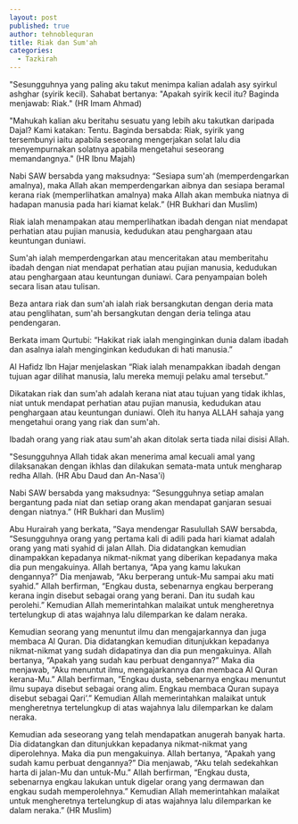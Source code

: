 ```yaml
---
layout: post
published: true
author: tehnoblequran
title: Riak dan Sum'ah
categories:
  - Tazkirah
---
```

"Sesungguhnya yang paling aku takut menimpa kalian adalah asy syirkul ashghar (syirik kecil). Sahabat bertanya: "Apakah syirik kecil itu? Baginda menjawab: Riak." (HR Imam Ahmad)

"Mahukah kalian aku beritahu sesuatu yang lebih aku takutkan daripada Dajal? Kami katakan: Tentu. Baginda bersabda: Riak, syirik yang tersembunyi iaitu apabila seseorang mengerjakan solat lalu dia menyempurnakan solatnya apabila mengetahui seseorang memandangnya." (HR Ibnu Majah)

Nabi SAW bersabda yang maksudnya: “Sesiapa sum'ah (memperdengarkan amalnya), maka Allah akan memperdengarkan aibnya dan sesiapa beramal kerana riak (memperlihatkan amalnya) maka Allah akan membuka niatnya di hadapan manusia pada hari kiamat kelak.” (HR Bukhari dan Muslim) 

Riak ialah menampakan atau memperlihatkan ibadah dengan niat mendapat perhatian atau pujian manusia, kedudukan atau penghargaan atau keuntungan duniawi. 

Sum'ah ialah memperdengarkan atau menceritakan atau memberitahu ibadah dengan niat mendapat perhatian atau pujian manusia, kedudukan atau penghargaan atau keuntungan duniawi. Cara penyampaian boleh secara lisan atau tulisan.

Beza antara riak dan sum'ah ialah riak bersangkutan dengan deria mata atau penglihatan, sum'ah bersangkutan dengan deria telinga atau pendengaran.

Berkata imam Qurtubi: “Hakikat riak ialah menginginkan dunia dalam ibadah dan asalnya ialah menginginkan kedudukan di hati manusia.”

Al Hafidz Ibn Hajar menjelaskan “Riak ialah menampakkan ibadah dengan tujuan agar dilihat manusia, lalu mereka memuji pelaku amal tersebut.”

Dikatakan riak dan sum'ah adalah kerana niat atau tujuan yang tidak ikhlas,  niat untuk mendapat perhatian atau pujian manusia, kedudukan atau penghargaan atau keuntungan duniawi. Oleh itu hanya ALLAH sahaja yang mengetahui orang yang riak dan sum'ah.

Ibadah orang yang riak atau sum'ah akan ditolak serta tiada nilai disisi Allah.

"Sesungguhnya Allah tidak akan menerima amal kecuali amal yang dilaksanakan dengan ikhlas dan dilakukan semata-mata untuk mengharap redha Allah. (HR Abu Daud dan An-Nasa'i)

Nabi SAW bersabda yang maksudnya: “Sesungguhnya setiap amalan bergantung pada niat dan setiap orang akan mendapat ganjaran sesuai dengan niatnya.” (HR Bukhari dan Muslim)

Abu Hurairah yang berkata, ”Saya mendengar Rasulullah SAW bersabda, “Sesungguhnya orang yang pertama kali di adili pada hari kiamat adalah orang yang mati syahid di jalan Allah. Dia didatangkan kemudian dinampakkan kepadanya nikmat-nikmat yang diberikan kepadanya maka dia pun mengakuinya. Allah bertanya, “Apa yang kamu lakukan dengannya?” Dia menjawab, “Aku berperang untuk-Mu sampai aku mati syahid.” Allah berfirman, “Engkau dusta, sebenarnya engkau berperang kerana ingin disebut sebagai orang yang berani. Dan itu sudah kau perolehi.” Kemudian Allah memerintahkan malaikat untuk mengheretnya tertelungkup di atas wajahnya lalu dilemparkan ke dalam neraka.

Kemudian seorang yang menuntut ilmu dan mengajarkannya dan juga membaca Al Quran. Dia didatangkan kemudian ditunjukkan kepadanya nikmat-nikmat yang sudah didapatinya dan dia pun mengakuinya. Allah bertanya, “Apakah yang sudah kau perbuat dengannya?” Maka dia menjawab, “Aku menuntut ilmu, mengajarkannya dan membaca Al Quran kerana-Mu.” Allah berfirman, ”Engkau dusta, sebenarnya engkau menuntut ilmu supaya disebut sebagai orang alim. Engkau membaca Quran supaya disebut sebagai Qari’.” Kemudian Allah memerintahkan malaikat untuk mengheretnya tertelungkup di atas wajahnya lalu dilemparkan ke dalam neraka. 

Kemudian ada seseorang yang telah mendapatkan anugerah banyak harta. Dia didatangkan dan ditunjukkan kepadanya nikmat-nikmat yang diperolehnya. Maka dia pun mengakuinya. Allah bertanya, “Apakah yang sudah kamu perbuat dengannya?” Dia menjawab, “Aku telah sedekahkan harta di jalan-Mu dan untuk-Mu.” Allah berfirman, “Engkau dusta, sebenarnya engkau lakukan untuk digelar orang yang dermawan dan engkau sudah memperolehnya.” Kemudian Allah memerintahkan malaikat untuk mengheretnya tertelungkup di atas wajahnya lalu dilemparkan ke dalam neraka.” (HR Muslim)
